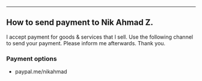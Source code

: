 ***
## How to send payment to Nik Ahmad Z.
I accept payment for goods & services that I sell. Use the following channel to send your payment. Please inform me afterwards. Thank you.

### Payment options
- paypal.me/nikahmad
